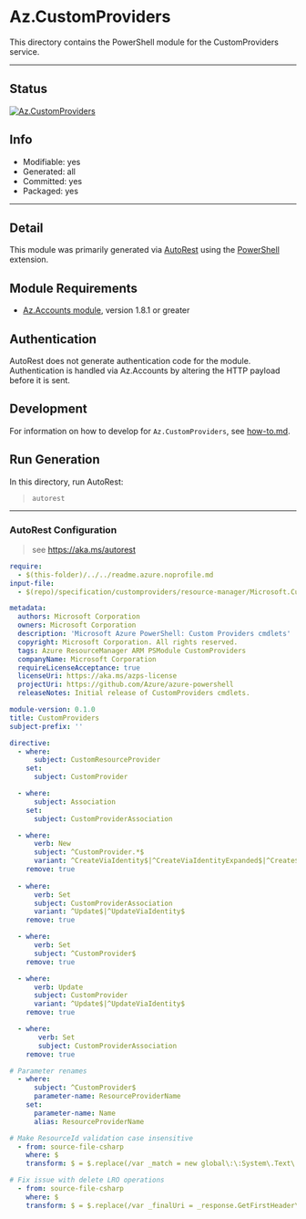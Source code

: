 <!-- region Generated -->
# Az.CustomProviders
This directory contains the PowerShell module for the CustomProviders service.

---
## Status
[![Az.CustomProviders](https://img.shields.io/powershellgallery/v/Az.CustomProviders.svg?style=flat-square&label=Az.CustomProviders "Az.CustomProviders")](https://www.powershellgallery.com/packages/Az.CustomProviders/)

## Info
- Modifiable: yes
- Generated: all
- Committed: yes
- Packaged: yes

---
## Detail
This module was primarily generated via [AutoRest](https://github.com/Azure/autorest) using the [PowerShell](https://github.com/Azure/autorest.powershell) extension.

## Module Requirements
- [Az.Accounts module](https://www.powershellgallery.com/packages/Az.Accounts/), version 1.8.1 or greater

## Authentication
AutoRest does not generate authentication code for the module. Authentication is handled via Az.Accounts by altering the HTTP payload before it is sent.

## Development
For information on how to develop for `Az.CustomProviders`, see [how-to.md](how-to.md).
<!-- endregion -->

## Run Generation
In this directory, run AutoRest:
> `autorest`

---
### AutoRest Configuration
> see https://aka.ms/autorest

``` yaml
require:
  - $(this-folder)/../../readme.azure.noprofile.md
input-file:
  - $(repo)/specification/customproviders/resource-manager/Microsoft.CustomProviders/preview/2018-09-01-preview/customproviders.json

metadata:
  authors: Microsoft Corporation
  owners: Microsoft Corporation
  description: 'Microsoft Azure PowerShell: Custom Providers cmdlets'
  copyright: Microsoft Corporation. All rights reserved.
  tags: Azure ResourceManager ARM PSModule CustomProviders
  companyName: Microsoft Corporation
  requireLicenseAcceptance: true
  licenseUri: https://aka.ms/azps-license
  projectUri: https://github.com/Azure/azure-powershell
  releaseNotes: Initial release of CustomProviders cmdlets.

module-version: 0.1.0
title: CustomProviders
subject-prefix: ''

directive:
  - where:
      subject: CustomResourceProvider
    set:
      subject: CustomProvider

  - where:
      subject: Association
    set:
      subject: CustomProviderAssociation

  - where: 
      verb: New
      subject: ^CustomProvider.*$
      variant: ^CreateViaIdentity$|^CreateViaIdentityExpanded$|^Create$
    remove: true
  
  - where:
      verb: Set
      subject: CustomProviderAssociation
      variant: ^Update$|^UpdateViaIdentity$
    remove: true

  - where:
      verb: Set
      subject: ^CustomProvider$
    remove: true

  - where:
      verb: Update
      subject: CustomProvider
      variant: ^Update$|^UpdateViaIdentity$
    remove: true

  - where:
       verb: Set
       subject: CustomProviderAssociation
    remove: true

# Parameter renames
  - where: 
      subject: ^CustomProvider$
      parameter-name: ResourceProviderName
    set:
      parameter-name: Name
      alias: ResourceProviderName

# Make ResourceId validation case insensitive
  - from: source-file-csharp
    where: $
    transform: $ = $.replace(/var _match = new global\:\:System\.Text\.RegularExpressions\.Regex\(\"([^\"]+)\"\).Match\(viaIdentity\);/g, 'var _match = new global\:\:System.Text.RegularExpressions.Regex\(\"$1\", global\:\:System\.Text\.RegularExpressions\.RegexOptions\.IgnoreCase\).Match\(viaIdentity\);');

# Fix issue with delete LRO operations
  - from: source-file-csharp
    where: $
    transform: $ = $.replace(/var _finalUri = _response.GetFirstHeader\(\@\"Location\"\);/g, 'var _finalUri = \"\";');

```
